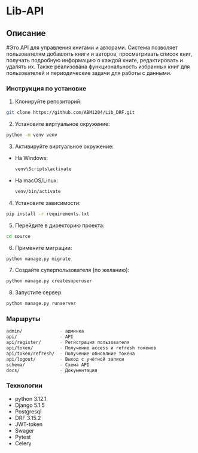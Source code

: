 # Lib-API

## Описание

#Это API для управления книгами и авторами. Система 
позволяет пользователям добавлять книги и авторов, просматривать 
список книг, получать подробную информацию о каждой книге, редактировать и 
удалять их. Также реализована функциональность избранных книг для 
пользователей и периодические задачи для работы с данными.



### Инструкция по установке

1. Клонируйте репозиторий:
```bash
git clone https://github.com/ABM1204/Lib_DRF.git
```

2. Установите виртуальное окружение:
```bash
python -m venv venv
```

3. Активируйте виртуальное окружение:
- На Windows:
  ```bash
  venv\Scripts\activate
  ```
- На macOS/Linux:
  ```bash
  venv/bin/activate
  ``` 

4. Установите зависимости: 
```bash
pip install -r requirements.txt
```

5. Перейдите в директорию проекта:
```bash
cd source
```

6. Примените миграции:
```bash
python manage.py migrate
```

7. Создайте суперпользователя (по желанию):
```bash
python manage.py createsuperuser
```

8. Запустите сервер:
```bash
python manage.py runserver
```


### Маршруты
```bash
admin/              - админка
api/                - API
api/register/       - Регистрация пользователя
api/token/          - Получение access и refresh токенов 
api/token/refresh/  - Получение обновлние токена
api/logout/         - Выход с учётной записи
schema/             - Схема API
docs/               - Документация
```


### Технологии

- python 3.12.1
- Django 5.1.5
- Postgresql
- DRF 3.15.2
- JWT-token
- Swager
- Pytest
- Celery


